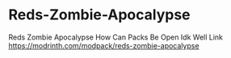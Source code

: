# Reds-Zombie-Apocalypse
Reds Zombie Apocalypse
How Can Packs Be Open Idk
Well Link
https://modrinth.com/modpack/reds-zombie-apocalypse
